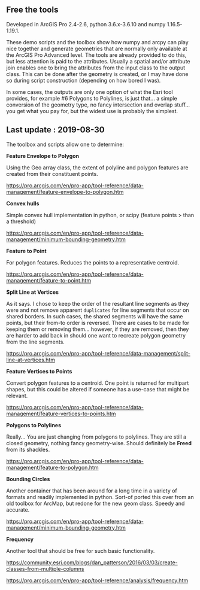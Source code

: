 ## Free the tools ##

Developed in ArcGIS Pro 2.4-2.6, python 3.6.x-3.6.10 and numpy 1.16.5-1.19.1.

These demo scripts and the toolbox show how numpy and arcpy can play nice together and generate geometries that are normally only available at the ArcGIS Pro Advanced level.  The tools are already provided to do this, but less attention is paid to the attributes.  Usually a spatial and/or attribute join enables one to bring the attributes from the input class to the output class.  This can be done after the geometry is created, or I may have done so during script construction (depending on how bored I was).

In some cases, the outputs are only one option of what the Esri tool provides, for example #6 Polygons to Polylines, is just that... a simple conversion of the geometry type, no fancy intersection and overlap stuff... you get what you pay for, but the widest use is probably the simplest.


## Last update : 2019-08-30 ##

The toolbox and scripts allow one to determine:

**Feature Envelope to Polygon**

Using the Geo array class, the extent of polyline and polygon features are created from their constituent points.

https://pro.arcgis.com/en/pro-app/tool-reference/data-management/feature-envelope-to-polygon.htm

**Convex hulls**

Simple convex hull implementation in python, or scipy (feature points > than a threshold)

https://pro.arcgis.com/en/pro-app/tool-reference/data-management/minimum-bounding-geometry.htm

**Feature to Point**

For polygon features.  Reduces the points to a representative centroid.

https://pro.arcgis.com/en/pro-app/tool-reference/data-management/feature-to-point.htm

**Split Line at Vertices**

As it says.  I chose to keep the order of the resultant line segments as they were and not remove apparent `duplicates` for line segments that occur on shared borders.  In such cases, the shared segments will have the same points, but their from-to order is reversed.  There are cases to be made for keeping them or removing them... however, if they are removed, then they are harder to add back in should one want to recreate polygon geometry from the line segments.

https://pro.arcgis.com/en/pro-app/tool-reference/data-management/split-line-at-vertices.htm

**Feature Vertices to Points**

Convert polygon features to a centroid.  One point is returned for multipart shapes, but this could be altered if someone has a use-case that might be relevant.

https://pro.arcgis.com/en/pro-app/tool-reference/data-management/feature-vertices-to-points.htm

**Polygons to Polylines**

Really... You are just changing from polygons to polylines.  They are still a closed geometry, nothing fancy geometry-wise.  Should definitely be **Freed** from its shackles.

https://pro.arcgis.com/en/pro-app/tool-reference/data-management/feature-to-polygon.htm

**Bounding Circles**

Another container that has been around for a long time in a variety of formats and readily implemented in python.  Sort-of ported this over from an old toolbox for ArcMap, but redone for the new geom class.  Speedy and accurate.

https://pro.arcgis.com/en/pro-app/tool-reference/data-management/minimum-bounding-geometry.htm

**Frequency**

Another tool that should be free for such basic functionality.

https://community.esri.com/blogs/dan_patterson/2016/03/03/create-classes-from-multiple-columns
    
https://pro.arcgis.com/en/pro-app/tool-reference/analysis/frequency.htm


